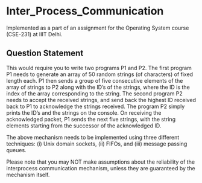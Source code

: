 # Inter_Process_Communication

Implemented as a part of an assignment for the Operating System course (CSE-231) at IIIT Delhi.

## Question Statement

This would require you to write two programs P1 and P2. The first program P1 needs to generate an array of 50 random strings (of characters) of fixed length each. P1 then sends a group of five consecutive elements of the array of strings to P2 along with the ID’s of the strings, where the ID is the index of the array corresponding to the string.
The second program P2 needs to accept the received strings, and send back the highest ID received back to P1 to acknowledge the strings received. The program P2 simply prints the ID’s and the strings on the console. On receiving the acknowledged packet, P1 sends the next five strings, with the string elements starting from the successor of the acknowledged ID.

The above mechanism needs to be implemented using three different techniques: (i) Unix domain sockets, (ii) FIFOs, and (iii) message passing queues.

Please note that you may NOT make assumptions about the reliability of the interprocess communication mechanism, unless they are guaranteed by the mechanism itself.

